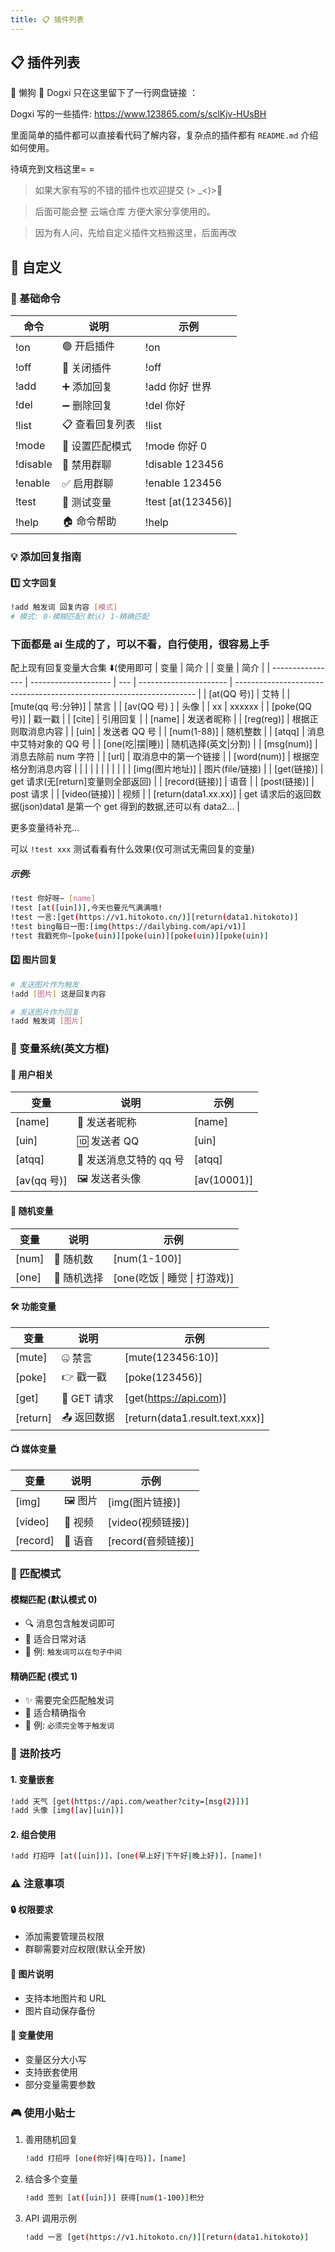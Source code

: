 ```yaml
---
title: 📋 插件列表
---
```


## 📋 插件列表

🍃 懒狗 🐶 Dogxi 只在这里留下了一行网盘链接 ：

Dogxi 写的一些插件: https://www.123865.com/s/sclKjv-HUsBH

里面简单的插件都可以直接看代码了解内容，复杂点的插件都有 `README.md` 介绍如何使用。

待填充到文档这里= =

> 如果大家有写的不错的插件也欢迎提交 (> \_<)>🌹

> 后面可能会整 云端仓库 方便大家分享使用的。

> 因为有人问，先给自定义插件文档搬这里，后面再改

## 🤖 自定义

### 📝 基础命令

| 命令     | 说明            | 示例               |
| -------- | --------------- | ------------------ |
| !on      | 🟢 开启插件     | !on                |
| !off     | 🔴 关闭插件     | !off               |
| !add     | ➕ 添加回复     | !add 你好 世界     |
| !del     | ➖ 删除回复     | !del 你好          |
| !list    | 📋 查看回复列表 | !list              |
| !mode    | 🔄 设置匹配模式 | !mode 你好 0       |
| !disable | 🚫 禁用群聊     | !disable 123456    |
| !enable  | ✅ 启用群聊     | !enable 123456     |
| !test    | 🧪 测试变量     | !test [at(123456)] |
| !help    | 🏠 命令帮助     | !help              |

### 💡 添加回复指南

#### 1️⃣ 文字回复

```bash
!add 触发词 回复内容 [模式]
# 模式: 0-模糊匹配(默认) 1-精确匹配
```

### 下面都是 ai 生成的了，可以不看，自行使用，很容易上手

配上现有回复变量大合集 ⬇️(使用即可
| 变量 | 简介 | | 变量 | 简介 |
| ---------------- | -------------------- | --- | ---------------------- | -------------------------------------------------------------------- |
| \[at(QQ 号)] | 艾特 | | \[mute(qq 号:分钟)] | 禁言 |
| \[av(QQ 号) ] | 头像 | | xx | xxxxxx |
| \[poke(QQ 号)] | 戳一戳 | | [cite] | 引用回复 |
| \[name] | 发送者昵称 | | \[reg(reg)] | 根据正则取消息内容 |
| [uin] | 发送者 QQ 号 | | \[num(1-88)] | 随机整数 |
| [atqq] | 消息中艾特对象的 QQ 号 | | \[one(吃|摆|睡)] | 随机选择(英文|分割) |
| \[msg(num)] | 消息去除前 num 字符 | | [url] | 取消息中的第一个链接 |
| \[word(num)] | 根据空格分割消息内容 | | | |
| | | | | |
| \[img(图片地址)] | 图片(file/链接) | | \[get(链接)] | get 请求(无[return]变量则全部返回) |
| \[record(链接)] | 语音 | | \[post(链接)] | post 请求 |
| \[video(链接)] | 视频 | | \[return(data1.xx.xx)] | get 请求后的返回数据(json)data1 是第一个 get 得到的数据,还可以有 data2... |

更多变量待补充...

可以 `!test xxx` 测试看看有什么效果(仅可测试无需回复的变量)

##### 示例:

```bash
!test 你好呀~ [name]
!test [at([uin])],今天也要元气满满哦!
!test 一言:[get(https://v1.hitokoto.cn/)][return(data1.hitokoto)]
!test bing每日一图:[img(https://dailybing.com/api/v1)]
!test 我戳死你~[poke(uin)][poke(uin)][poke(uin)][poke(uin)]
```

#### 2️⃣ 图片回复

```bash
# 发送图片作为触发
!add [图片] 这是回复内容

# 发送图片作为回复
!add 触发词 [图片]
```

### 🎯 变量系统(英文方框)

#### 👤 用户相关

| 变量        | 说明                    | 示例        |
| ----------- | ----------------------- | ----------- |
| [name]      | 👤 发送者昵称           | [name]      |
| [uin]       | 🆔 发送者 QQ            | [uin]       |
| [atqq]      | 📢 发送消息艾特的 qq 号 | [atqq]      |
| [av(qq 号)] | 🖼️ 发送者头像           | [av(10001)] |

#### 🎲 随机变量

| 变量  | 说明        | 示例                          |
| ----- | ----------- | ----------------------------- |
| [num] | 🎲 随机数   | [num(1-100)]                  |
| [one] | 🎯 随机选择 | [one(吃饭 \| 睡觉 \| 打游戏)] |

#### 🛠️ 功能变量

| 变量     | 说明        | 示例                            |
| -------- | ----------- | ------------------------------- |
| [mute]   | 🤐 禁言     | [mute(123456:10)]               |
| [poke]   | 👉 戳一戳   | [poke(123456)]                  |
| [get]    | 📡 GET 请求 | [get(https://api.com)]          |
| [return] | 📤 返回数据 | [return(data1.result.text.xxx)] |

#### 📺 媒体变量

| 变量     | 说明    | 示例               |
| -------- | ------- | ------------------ |
| [img]    | 🖼️ 图片 | [img(图片链接)]    |
| [video]  | 🎥 视频 | [video(视频链接)]  |
| [record] | 🎤 语音 | [record(音频链接)] |

### 🎯 匹配模式

#### 模糊匹配 (默认模式 0)

- 🔍 消息包含触发词即可
- 💭 适合日常对话
- 📝 例: `触发词可以在句子中间`

#### 精确匹配 (模式 1)

- ✨ 需要完全匹配触发词
- 🎯 适合精确指令
- 📝 例: `必须完全等于触发词`

### 🌟 进阶技巧

#### 1. 变量嵌套

```bash
!add 天气 [get(https://api.com/weather?city=[msg(2)])]
!add 头像 [img([av][uin])]
```

#### 2. 组合使用

```bash
!add 打招呼 [at([uin])]，[one(早上好|下午好|晚上好)]，[name]!
```

### ⚠️ 注意事项

#### 🔒 权限要求

- 添加需要管理员权限
- 群聊需要对应权限(默认全开放)

#### 📸 图片说明

- 支持本地图片和 URL
- 图片自动保存备份

#### 🎯 变量使用

- 变量区分大小写
- 支持嵌套使用
- 部分变量需要参数

### 🎮 使用小贴士

1. 善用随机回复

   ```bash
   !add 打招呼 [one(你好|嗨|在吗)]，[name]
   ```

2. 结合多个变量

   ```bash
   !add 签到 [at([uin])] 获得[num(1-100)]积分
   ```

3. API 调用示例
   ```bash
   !add 一言 [get(https://v1.hitokoto.cn/)][return(data1.hitokoto)]
   ```
